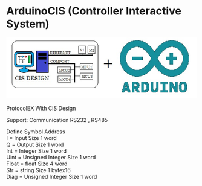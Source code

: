 # ArduinoCIS (Controller Interactive System) 
![](https://github.com/ToonAutomation/ArduinoCIS/blob/master/LogoJoin.jpg?raw=true)




ProtocolEX With CIS Design

Support:
Communication RS232 , RS485 

Define Symbol Address                                     
I = Input               Size 1 word       
Q = Output              Size 1 word        
Int = Integer           Size 1 word        
Uint = Unsigned Integer Size 1 word        
Float = float           Size 4 word        
Str = string            Size 1 bytex16     
Diag = Unsigned Integer Size 1 word        


